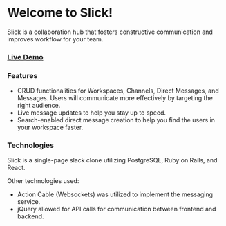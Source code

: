 # Welcome to Slick!

Slick is a collaboration hub that fosters constructive communication and improves workflow for your team. 

### [Live Demo](https://slick-apps.herokuapp.com)

### Features

+ CRUD functionalities for Workspaces, Channels, Direct Messages, and Messages. Users will communicate more effectively by targeting the right audience. 
+ Live message updates to help you stay up to speed.
+ Search-enabled direct message creation to help you find the users in your workspace faster.

### Technologies
Slick is a single-page slack clone utilizing PostgreSQL, Ruby on Rails, and React.

Other technologies used:
+ Action Cable (Websockets) was utilized to implement the messaging service. 
+ jQuery allowed for API calls for communication between frontend and backend.
